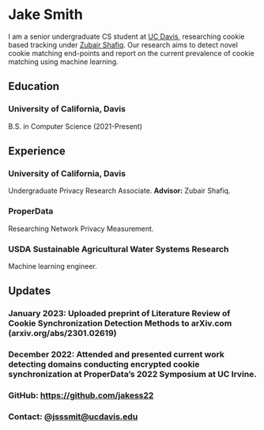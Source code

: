 # Jake Smith
I am a senior undergraduate CS student at [UC Davis](https://cs.ucdavis.edu), researching cookie based tracking under [Zubair Shafiq](https://web.cs.ucdavis.edu/~zubair/index.html). Our research aims to detect novel cookie matching end-points and report on the current prevalence of cookie matching using machine learning.   

## Education
### University of California, Davis
B.S. in Computer Science (2021-Present)

## Experience
### University of California, Davis
Undergraduate Privacy Research Associate. **Advisor:** Zubair Shafiq.

### ProperData
Researching Network Privacy Measurement. 

### USDA Sustainable Agricultural Water Systems Research
Machine learning engineer.

## Updates
### January 2023: Uploaded preprint of Literature Review of Cookie Synchronization Detection Methods to arXiv.com (arxiv.org/abs/2301.02619)
### December 2022: Attended and presented current work detecting domains conducting encrypted cookie synchronization at ProperData’s 2022 Symposium at UC Irvine.


### GitHub: https://github.com/jakess22
### Contact: @jsssmit@ucdavis.edu
